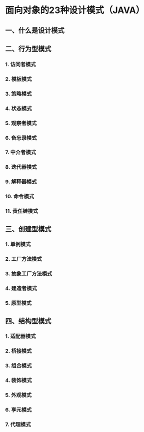 # 面向对象的23种设计模式（JAVA）

## 一、什么是设计模式



## 二、行为型模式

### 1. 访问者模式

### 2. 模板模式

### 3. 策略模式

### 4. 状态模式

### 5. 观察者模式

### 6. 备忘录模式

### 7. 中介者模式

### 8. 迭代器模式

### 9. 解释器模式

### 10. 命令模式

### 11. 责任链模式



## 三、创建型模式

### 1. 单例模式

### 2. 工厂方法模式

### 3. 抽象工厂方法模式

### 4. 建造者模式

### 5. 原型模式



## 四、结构型模式

### 1. 适配器模式

### 2. 桥接模式

### 3. 组合模式

### 4. 装饰模式

### 5. 外观模式

### 6. 享元模式

### 7. 代理模式





